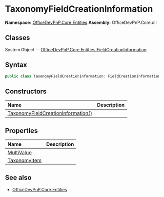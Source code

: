 # TaxonomyFieldCreationInformation

**Namespace:** [OfficeDevPnP.Core.Entities](OfficeDevPnP.Core.Entities.md)
**Assembly:** OfficeDevPnP.Core.dll
## Classes
System.Object
-- [OfficeDevPnP.Core.Entities.FieldCreationInformation](OfficeDevPnP.Core.Entities.FieldCreationInformation.md)
## Syntax
```C#
public class TaxonomyFieldCreationInformation: FieldCreationInformation
```
## Constructors
|**Name**|**Description**|
|:-----|:-----|
| [TaxonomyFieldCreationInformation()](TaxonomyFieldCreationInformationconstructor1details.md) | 
## Properties
|**Name**|**Description**|
|:-----|:-----|
| [MultiValue](TaxonomyFieldCreationInformation.MultiValue.md) | 
| [TaxonomyItem](TaxonomyFieldCreationInformation.TaxonomyItem.md) | 
## See also
- [OfficeDevPnP.Core.Entities](OfficeDevPnP.Core.Entities.md)
